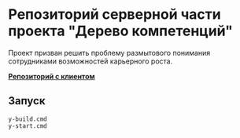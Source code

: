 # Репозиторий серверной части проекта "Дерево компетенций"

Проект призван решить проблему размытового понимания сотрудниками возможностей карьерного роста.

[**Репозиторий с клиентом**](https://github.com/Rafaellka/competence-tree)

Запуск
---
```
y-build.cmd
y-start.cmd
```
